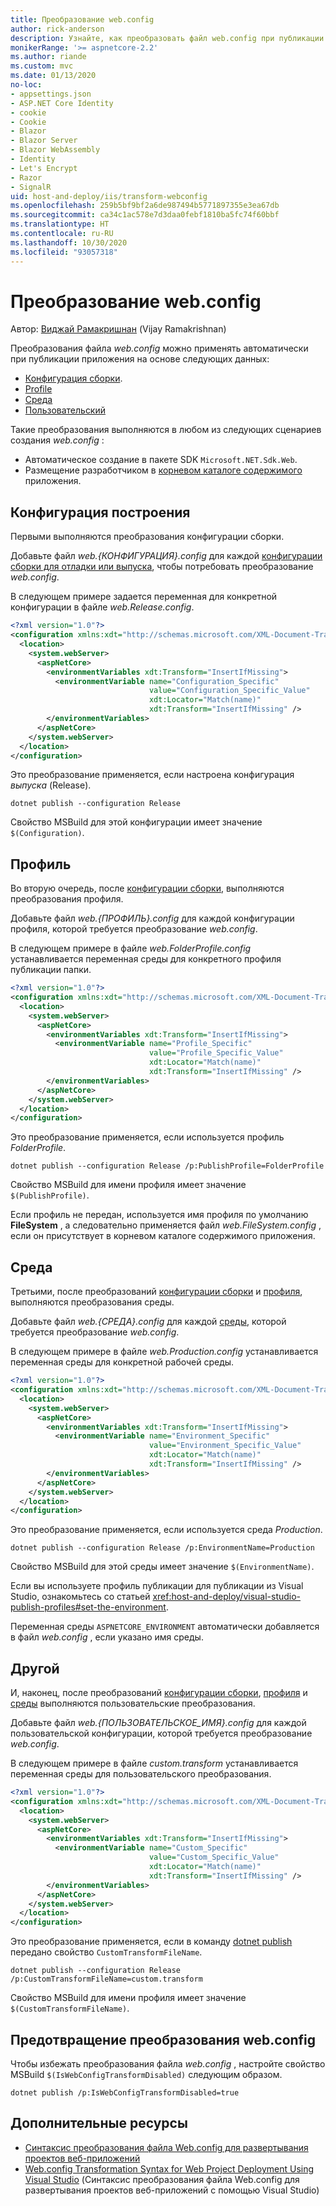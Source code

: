 ```yaml
---
title: Преобразование web.config
author: rick-anderson
description: Узнайте, как преобразовать файл web.config при публикации приложения ASP.NET Core.
monikerRange: '>= aspnetcore-2.2'
ms.author: riande
ms.custom: mvc
ms.date: 01/13/2020
no-loc:
- appsettings.json
- ASP.NET Core Identity
- cookie
- Cookie
- Blazor
- Blazor Server
- Blazor WebAssembly
- Identity
- Let's Encrypt
- Razor
- SignalR
uid: host-and-deploy/iis/transform-webconfig
ms.openlocfilehash: 259b5bf9bf2a6de987494b5771897355e3ea67db
ms.sourcegitcommit: ca34c1ac578e7d3daa0febf1810ba5fc74f60bbf
ms.translationtype: HT
ms.contentlocale: ru-RU
ms.lasthandoff: 10/30/2020
ms.locfileid: "93057318"
---
```

# <a name="transform-webconfig"></a>Преобразование web.config

Автор: [Виджай Рамакришнан](https://github.com/vijayrkn) (Vijay Ramakrishnan)

Преобразования файла *web.config* можно применять автоматически при публикации приложения на основе следующих данных:

* [Конфигурация сборки](#build-configuration).
* [Profile](#profile)
* [Среда](#environment)
* [Пользовательский](#custom)

Такие преобразования выполняются в любом из следующих сценариев создания *web.config* :

* Автоматическое создание в пакете SDK `Microsoft.NET.Sdk.Web`.
* Размещение разработчиком в [корневом каталоге содержимого](xref:fundamentals/index#content-root) приложения.

## <a name="build-configuration"></a>Конфигурация построения

Первыми выполняются преобразования конфигурации сборки.

Добавьте файл *web.{КОНФИГУРАЦИЯ}.config* для каждой [конфигурации сборки для отладки или выпуска](/dotnet/core/tools/dotnet-publish#options), чтобы потребовать преобразование *web.config*.

В следующем примере задается переменная для конкретной конфигурации в файле *web.Release.config*.

```xml
<?xml version="1.0"?>
<configuration xmlns:xdt="http://schemas.microsoft.com/XML-Document-Transform">
  <location>
    <system.webServer>
      <aspNetCore>
        <environmentVariables xdt:Transform="InsertIfMissing">
          <environmentVariable name="Configuration_Specific" 
                               value="Configuration_Specific_Value" 
                               xdt:Locator="Match(name)" 
                               xdt:Transform="InsertIfMissing" />
        </environmentVariables>
      </aspNetCore>
    </system.webServer>
  </location>
</configuration>
```

Это преобразование применяется, если настроена конфигурация *выпуска* (Release).

```dotnetcli
dotnet publish --configuration Release
```

Свойство MSBuild для этой конфигурации имеет значение `$(Configuration)`.

## <a name="profile"></a>Профиль

Во вторую очередь, после [конфигурации сборки](#build-configuration), выполняются преобразования профиля.

Добавьте файл *web.{ПРОФИЛЬ}.config* для каждой конфигурации профиля, которой требуется преобразование *web.config*.

В следующем примере в файле *web.FolderProfile.config* устанавливается переменная среды для конкретного профиля публикации папки.

```xml
<?xml version="1.0"?>
<configuration xmlns:xdt="http://schemas.microsoft.com/XML-Document-Transform">
  <location>
    <system.webServer>
      <aspNetCore>
        <environmentVariables xdt:Transform="InsertIfMissing">
          <environmentVariable name="Profile_Specific" 
                               value="Profile_Specific_Value" 
                               xdt:Locator="Match(name)" 
                               xdt:Transform="InsertIfMissing" />
        </environmentVariables>
      </aspNetCore>
    </system.webServer>
  </location>
</configuration>
```

Это преобразование применяется, если используется профиль *FolderProfile*.

```dotnetcli
dotnet publish --configuration Release /p:PublishProfile=FolderProfile
```

Свойство MSBuild для имени профиля имеет значение `$(PublishProfile)`.

Если профиль не передан, используется имя профиля по умолчанию **FileSystem** , а следовательно применяется файл *web.FileSystem.config* , если он присутствует в корневом каталоге содержимого приложения.

## <a name="environment"></a>Среда

Третьими, после преобразований [конфигурации сборки](#build-configuration) и [профиля](#profile), выполняются преобразования среды.

Добавьте файл *web.{СРЕДА}.config* для каждой [среды](xref:fundamentals/environments), которой требуется преобразование *web.config*.

В следующем примере в файле *web.Production.config* устанавливается переменная среды для конкретной рабочей среды.

```xml
<?xml version="1.0"?>
<configuration xmlns:xdt="http://schemas.microsoft.com/XML-Document-Transform">
  <location>
    <system.webServer>
      <aspNetCore>
        <environmentVariables xdt:Transform="InsertIfMissing">
          <environmentVariable name="Environment_Specific" 
                               value="Environment_Specific_Value" 
                               xdt:Locator="Match(name)" 
                               xdt:Transform="InsertIfMissing" />
        </environmentVariables>
      </aspNetCore>
    </system.webServer>
  </location>
</configuration>
```

Это преобразование применяется, если используется среда *Production*.

```dotnetcli
dotnet publish --configuration Release /p:EnvironmentName=Production
```

Свойство MSBuild для этой среды имеет значение `$(EnvironmentName)`.

Если вы используете профиль публикации для публикации из Visual Studio, ознакомьтесь со статьей <xref:host-and-deploy/visual-studio-publish-profiles#set-the-environment>.

Переменная среды `ASPNETCORE_ENVIRONMENT` автоматически добавляется в файл *web.config* , если указано имя среды.

## <a name="custom"></a>Другой

И, наконец, после преобразований [конфигурации сборки](#build-configuration), [профиля](#profile) и [среды](#environment) выполняются пользовательские преобразования.

Добавьте файл *web.{ПОЛЬЗОВАТЕЛЬСКОЕ_ИМЯ}.config* для каждой пользовательской конфигурации, которой требуется преобразование *web.config*.

В следующем примере в файле *custom.transform* устанавливается переменная среды для пользовательского преобразования.

```xml
<?xml version="1.0"?>
<configuration xmlns:xdt="http://schemas.microsoft.com/XML-Document-Transform">
  <location>
    <system.webServer>
      <aspNetCore>
        <environmentVariables xdt:Transform="InsertIfMissing">
          <environmentVariable name="Custom_Specific" 
                               value="Custom_Specific_Value" 
                               xdt:Locator="Match(name)" 
                               xdt:Transform="InsertIfMissing" />
        </environmentVariables>
      </aspNetCore>
    </system.webServer>
  </location>
</configuration>
```

Это преобразование применяется, если в команду [dotnet publish](/dotnet/core/tools/dotnet-publish) передано свойство `CustomTransformFileName`.

```dotnetcli
dotnet publish --configuration Release /p:CustomTransformFileName=custom.transform
```

Свойство MSBuild для имени профиля имеет значение `$(CustomTransformFileName)`.

## <a name="prevent-webconfig-transformation"></a>Предотвращение преобразования web.config

Чтобы избежать преобразования файла *web.config* , настройте свойство MSBuild `$(IsWebConfigTransformDisabled)` следующим образом.

```dotnetcli
dotnet publish /p:IsWebConfigTransformDisabled=true
```

## <a name="additional-resources"></a>Дополнительные ресурсы

* [Синтаксис преобразования файла Web.config для развертывания проектов веб-приложений](/previous-versions/dd465326(v=vs.100))
* [Web.config Transformation Syntax for Web Project Deployment Using Visual Studio](/previous-versions/aspnet/dd465326(v=vs.110)) (Синтаксис преобразования файла Web.config для развертывания проектов веб-приложений с помощью Visual Studio)
